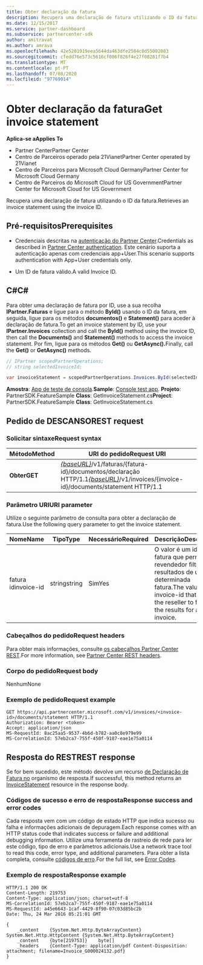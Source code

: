```yaml
---
title: Obter declaração da fatura
description: Recupera uma declaração de fatura utilizando o ID da fatura.
ms.date: 12/15/2017
ms.service: partner-dashboard
ms.subservice: partnercenter-sdk
author: amitravat
ms.author: amrava
ms.openlocfilehash: 42e5201919eea5644da463dfe2584c8d55002083
ms.sourcegitcommit: cfedd76e573c5616cf006f826f4e27f08281f7b4
ms.translationtype: MT
ms.contentlocale: pt-PT
ms.lasthandoff: 07/08/2020
ms.locfileid: "97769014"
---
```

# <a name="get-invoice-statement"></a><span data-ttu-id="5b3eb-103">Obter declaração da fatura</span><span class="sxs-lookup"><span data-stu-id="5b3eb-103">Get invoice statement</span></span>

<span data-ttu-id="5b3eb-104">**Aplica-se a**</span><span class="sxs-lookup"><span data-stu-id="5b3eb-104">**Applies To**</span></span>

- <span data-ttu-id="5b3eb-105">Partner Center</span><span class="sxs-lookup"><span data-stu-id="5b3eb-105">Partner Center</span></span>
- <span data-ttu-id="5b3eb-106">Centro de Parceiros operado pela 21Vianet</span><span class="sxs-lookup"><span data-stu-id="5b3eb-106">Partner Center operated by 21Vianet</span></span>
- <span data-ttu-id="5b3eb-107">Centro de Parceiros para Microsoft Cloud Germany</span><span class="sxs-lookup"><span data-stu-id="5b3eb-107">Partner Center for Microsoft Cloud Germany</span></span>
- <span data-ttu-id="5b3eb-108">Centro de Parceiros do Microsoft Cloud for US Government</span><span class="sxs-lookup"><span data-stu-id="5b3eb-108">Partner Center for Microsoft Cloud for US Government</span></span>

<span data-ttu-id="5b3eb-109">Recupera uma declaração de fatura utilizando o ID da fatura.</span><span class="sxs-lookup"><span data-stu-id="5b3eb-109">Retrieves an invoice statement using the invoice ID.</span></span>

## <a name="prerequisites"></a><span data-ttu-id="5b3eb-110">Pré-requisitos</span><span class="sxs-lookup"><span data-stu-id="5b3eb-110">Prerequisites</span></span>

- <span data-ttu-id="5b3eb-111">Credenciais descritas na [autenticação do Partner Center](partner-center-authentication.md).</span><span class="sxs-lookup"><span data-stu-id="5b3eb-111">Credentials as described in [Partner Center authentication](partner-center-authentication.md).</span></span> <span data-ttu-id="5b3eb-112">Este cenário suporta a autenticação apenas com credenciais app+User.</span><span class="sxs-lookup"><span data-stu-id="5b3eb-112">This scenario supports authentication with App+User credentials only.</span></span>

- <span data-ttu-id="5b3eb-113">Um ID de fatura válido.</span><span class="sxs-lookup"><span data-stu-id="5b3eb-113">A valid Invoice ID.</span></span>

## <a name="c"></a><span data-ttu-id="5b3eb-114">C\#</span><span class="sxs-lookup"><span data-stu-id="5b3eb-114">C\#</span></span>

<span data-ttu-id="5b3eb-115">Para obter uma declaração de fatura por ID, use a sua recolha **IPartner.Faturas** e ligue para o método **ById()** usando o ID da fatura, em seguida, ligue para os métodos **documentos()** e **Statement()** para aceder à declaração de fatura.</span><span class="sxs-lookup"><span data-stu-id="5b3eb-115">To get an invoice statement by ID, use your **IPartner.Invoices** collection and call the **ById()** method using the invoice ID, then call the **Documents()** and **Statement()** methods to access the invoice statement.</span></span> <span data-ttu-id="5b3eb-116">Por fim, ligue para os métodos **Get()** ou **GetAsync().**</span><span class="sxs-lookup"><span data-stu-id="5b3eb-116">Finally, call the **Get()** or **GetAsync()** methods.</span></span>

``` csharp
// IPartner scopedPartnerOperations;
// string selectedInvoiceId;

var invoiceStatement = scopedPartnerOperations.Invoices.ById(selectedInvoiceId).Documents.Statement.Get();
```

<span data-ttu-id="5b3eb-117">**Amostra**: [App de teste de consola](console-test-app.md).</span><span class="sxs-lookup"><span data-stu-id="5b3eb-117">**Sample**: [Console test app](console-test-app.md).</span></span> <span data-ttu-id="5b3eb-118">**Projeto**: PartnerSDK.FeatureSample **Class**: GetInvoiceStatement.cs</span><span class="sxs-lookup"><span data-stu-id="5b3eb-118">**Project**: PartnerSDK.FeatureSample **Class**: GetInvoiceStatement.cs</span></span>

## <a name="rest-request"></a><span data-ttu-id="5b3eb-119">Pedido de DESCANSO</span><span class="sxs-lookup"><span data-stu-id="5b3eb-119">REST request</span></span>

### <a name="request-syntax"></a><span data-ttu-id="5b3eb-120">Solicitar sintaxe</span><span class="sxs-lookup"><span data-stu-id="5b3eb-120">Request syntax</span></span>

| <span data-ttu-id="5b3eb-121">Método</span><span class="sxs-lookup"><span data-stu-id="5b3eb-121">Method</span></span>  | <span data-ttu-id="5b3eb-122">URI do pedido</span><span class="sxs-lookup"><span data-stu-id="5b3eb-122">Request URI</span></span>                                                                                       |
|---------|---------------------------------------------------------------------------------------------------|
| <span data-ttu-id="5b3eb-123">**Obter**</span><span class="sxs-lookup"><span data-stu-id="5b3eb-123">**GET**</span></span> | <span data-ttu-id="5b3eb-124">[*{baseURL}*](partner-center-rest-urls.md)/v1/faturas/{fatura-id}/documentos/declaração HTTP/1.1</span><span class="sxs-lookup"><span data-stu-id="5b3eb-124">[*{baseURL}*](partner-center-rest-urls.md)/v1/invoices/{invoice-id}/documents/statement HTTP/1.1</span></span>  |

### <a name="uri-parameter"></a><span data-ttu-id="5b3eb-125">Parâmetro URI</span><span class="sxs-lookup"><span data-stu-id="5b3eb-125">URI parameter</span></span>

<span data-ttu-id="5b3eb-126">Utilize o seguinte parâmetro de consulta para obter a declaração de fatura.</span><span class="sxs-lookup"><span data-stu-id="5b3eb-126">Use the following query parameter to get the invoice statement.</span></span>

| <span data-ttu-id="5b3eb-127">Nome</span><span class="sxs-lookup"><span data-stu-id="5b3eb-127">Name</span></span>       | <span data-ttu-id="5b3eb-128">Tipo</span><span class="sxs-lookup"><span data-stu-id="5b3eb-128">Type</span></span>       | <span data-ttu-id="5b3eb-129">Necessário</span><span class="sxs-lookup"><span data-stu-id="5b3eb-129">Required</span></span> | <span data-ttu-id="5b3eb-130">Descrição</span><span class="sxs-lookup"><span data-stu-id="5b3eb-130">Description</span></span>                                                                                        |
|------------|------------|----------|----------------------------------------------------------------------------------------------------|
| <span data-ttu-id="5b3eb-131">fatura id</span><span class="sxs-lookup"><span data-stu-id="5b3eb-131">invoice-id</span></span> | <span data-ttu-id="5b3eb-132">string</span><span class="sxs-lookup"><span data-stu-id="5b3eb-132">string</span></span>     | <span data-ttu-id="5b3eb-133">Sim</span><span class="sxs-lookup"><span data-stu-id="5b3eb-133">Yes</span></span>      | <span data-ttu-id="5b3eb-134">O valor é um id de fatura que permite ao revendedor filtrar os resultados de uma determinada fatura.</span><span class="sxs-lookup"><span data-stu-id="5b3eb-134">The value is an invoice-id that allows the reseller to filter the results for a given invoice.</span></span> |

### <a name="request-headers"></a><span data-ttu-id="5b3eb-135">Cabeçalhos do pedido</span><span class="sxs-lookup"><span data-stu-id="5b3eb-135">Request headers</span></span>

<span data-ttu-id="5b3eb-136">Para obter mais informações, consulte [os cabeçalhos Partner Center REST](headers.md).</span><span class="sxs-lookup"><span data-stu-id="5b3eb-136">For more information, see [Partner Center REST headers](headers.md).</span></span>

### <a name="request-body"></a><span data-ttu-id="5b3eb-137">Corpo do pedido</span><span class="sxs-lookup"><span data-stu-id="5b3eb-137">Request body</span></span>

<span data-ttu-id="5b3eb-138">Nenhum</span><span class="sxs-lookup"><span data-stu-id="5b3eb-138">None</span></span>

### <a name="request-example"></a><span data-ttu-id="5b3eb-139">Exemplo de pedido</span><span class="sxs-lookup"><span data-stu-id="5b3eb-139">Request example</span></span>

```http
GET https://api.partnercenter.microsoft.com/v1/invoices/<invoice-id>/documents/statement HTTP/1.1
Authorization: Bearer <token>
Accept: application/json
MS-RequestId: 8ac25aa5-9537-4b6d-b782-aa0c8e979e99
MS-CorrelationId: 57eb2ca7-755f-450f-9187-eae1e75a0114
```

## <a name="rest-response"></a><span data-ttu-id="5b3eb-140">Resposta do REST</span><span class="sxs-lookup"><span data-stu-id="5b3eb-140">REST response</span></span>

<span data-ttu-id="5b3eb-141">Se for bem sucedido, este método devolve um recurso [de Declaração de Fatura no](invoice-resources.md#invoicestatement) organismo de resposta.</span><span class="sxs-lookup"><span data-stu-id="5b3eb-141">If successful, this method returns an [InvoiceStatement](invoice-resources.md#invoicestatement) resource in the response body.</span></span>

### <a name="response-success-and-error-codes"></a><span data-ttu-id="5b3eb-142">Códigos de sucesso e erro de resposta</span><span class="sxs-lookup"><span data-stu-id="5b3eb-142">Response success and error codes</span></span>

<span data-ttu-id="5b3eb-143">Cada resposta vem com um código de estado HTTP que indica sucesso ou falha e informações adicionais de depuragem.</span><span class="sxs-lookup"><span data-stu-id="5b3eb-143">Each response comes with an HTTP status code that indicates success or failure and additional debugging information.</span></span> <span data-ttu-id="5b3eb-144">Utilize uma ferramenta de rastreio de rede para ler este código, tipo de erro e parâmetros adicionais.</span><span class="sxs-lookup"><span data-stu-id="5b3eb-144">Use a network trace tool to read this code, error type, and additional parameters.</span></span> <span data-ttu-id="5b3eb-145">Para obter a lista completa, consulte [códigos de erro](error-codes.md).</span><span class="sxs-lookup"><span data-stu-id="5b3eb-145">For the full list, see [Error Codes](error-codes.md).</span></span>

### <a name="response-example"></a><span data-ttu-id="5b3eb-146">Exemplo de resposta</span><span class="sxs-lookup"><span data-stu-id="5b3eb-146">Response example</span></span>

```http
HTTP/1.1 200 OK
Content-Length: 219753
Content-Type: application/json; charset=utf-8
MS-CorrelationId: 57eb2ca7-755f-450f-9187-eae1e75a0114
MS-RequestId: a45e6643-1caf-4429-8f90-07c03d85bc2b
Date: Thu, 24 Mar 2016 05:21:01 GMT

{
    _content    {System.Net.Http.ByteArrayContent}    System.Net.Http.HttpContent {System.Net.Http.ByteArrayContent}
    _content    {byte[219753]}    byte[]
    _headers    {Content-Type: application/pdf Content-Disposition: attachment; filename=Invoice_G000024132.pdf}
}
```
